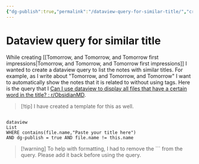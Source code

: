 ```yaml
---
{"dg-publish":true,"permalink":"/dataview-query-for-similar-title/","created":"2024-01-03T10:57:23.088+09:00","updated":"2024-01-03T11:13:35.663+09:00"}
---
```


# Dataview query for similar title

While creating [[Tomorrow, and Tomorrow, and Tomorrow first impressions\|Tomorrow, and Tomorrow, and Tomorrow first impressions]] I wanted to create a dataview query to list the notes with similar titles. For example, as I write about "Tomorrow, and Tomorrow, and Tomorrow" I want to automatically show the notes that it is related to without using tags. Here is the query that I [Can I use dataview to display all files that have a certain word in the title? : r/ObsidianMD](https://www.reddit.com/r/ObsidianMD/comments/oi2l4n/can_i_use_dataview_to_display_all_files_that_have/).

> [!tip] I have created a template for this as well.

```

dataview  
List 
WHERE contains(file.name,"Paste your title here")
AND dg-publish = true AND file.name != this.name

```

> [!warning] To help with formatting, I had to remove the ``` from the query. Please add it back before using the query.

